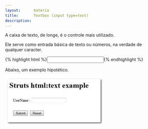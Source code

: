 ```yaml
---
layout:      materia
title:       Textbox (input type=text)
description: 
---
```


A caixa de texto, de longe, é o controle mais utilizado.

Ele serve como entrada básica de texto ou números, na verdade de qualquer caracter.

{% highlight html %}<input type="text" name="user-name"/>{% endhighlight %}

Abaixo, um exemplo hipotético.

![Ilustração de uma textbox](input-text.jpg "Ilustração de uma textbox")